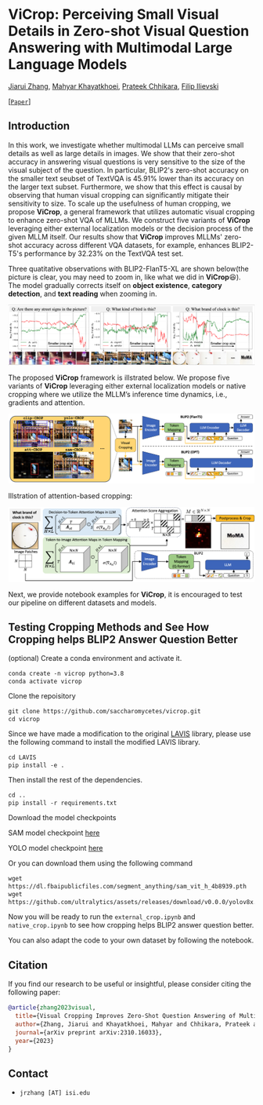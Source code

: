 # ViCrop: Perceiving Small Visual Details in Zero-shot Visual Question Answering with Multimodal Large Language Models

[Jiarui Zhang](https://saccharomycetes.github.io/), [Mahyar Khayatkhoei](https://mahyarkoy.github.io/), [Prateek Chhikara](https://www.prateekchhikara.com/), [Filip Ilievski](https://www.ilievski.info/)

[[`Paper`]](https://arxiv.org/abs/2310.16033)


## Introduction

In this work, we investigate whether multimodal LLMs can perceive small details as well as large details in images. We show that their zero-shot accuracy in answering visual questions is very sensitive to the size of the visual subject of the question. In particular, BLIP2's zero-shot accuracy on the smaller text seubset of TextVQA is $45.91$\% lower than its accuracy on the larger text subset. Furthermore, we show that this effect is causal by observing that human visual cropping can significantly mitigate their sensitivity to size. To scale up the usefulness of human cropping, we propose **ViCrop**, a general framework that utilizes automatic visual cropping to enhance zero-shot VQA of MLLMs. We construct five variants of **ViCrop** leveraging either external localization models or the decision process of the given MLLM itself. Our results show that **ViCrop** improves MLLMs' zero-shot accuracy across different VQA datasets, for example, enhances BLIP2-T5's performance by $32.23$\% on the TextVQA test set.

Three quatitative observations with BLIP2-FlanT5-XL are shown below(the picture is clear, you may need to zoom in, like what we did in **ViCrop**😆). The model gradually corrects itself on **object existence**, **category detection**, and **text reading** when zooming in.

![](figures/motivation.png)

The proposed **ViCrop** framework is illstrated below. We propose five variants of **ViCrop** leveraging either external localization models or native cropping where we utilize the MLLM’s inference time dynamics, i.e., gradients and attention.

![](figures/method.png)

Illstration of attention-based cropping:

![](figures/att.png)

Next, we provide notebook examples for **ViCrop**, it is encouraged to test our pipeline on different datasets and models.

## Testing Cropping Methods and See How Cropping helps BLIP2 Answer Question Better

(optional) Create a conda environment and activate it.

```
conda create -n vicrop python=3.8
conda activate vicrop
```

Clone the repoisitory

```
git clone https://github.com/saccharomycetes/vicrop.git
cd vicrop
```

Since we have made a modification to the original [LAVIS](https://github.com/salesforce/LAVIS) library, please use the following command to install the modified LAVIS library.

```
cd LAVIS
pip install -e .
```

Then install the rest of the dependencies.

```
cd ..
pip install -r requirements.txt
``````

Download the model checkpoints

SAM model checkpoint [here](https://dl.fbaipublicfiles.com/segment_anything/sam_vit_h_4b8939.pth)

YOLO model checkpoint [here](https://github.com/ultralytics/assets/releases/download/v0.0.0/yolov8x.pt)

Or you can download them using the following command

```
wget https://dl.fbaipublicfiles.com/segment_anything/sam_vit_h_4b8939.pth
wget https://github.com/ultralytics/assets/releases/download/v0.0.0/yolov8x.pt
```

Now you will be ready to run the `external_crop.ipynb` and `native_crop.ipynb` to see how cropping helps BLIP2 answer question better.

You can also adapt the code to your own dataset by following the notebook.

## Citation

If you find our research to be useful or insightful, please consider citing the following paper:

```bibtex
@article{zhang2023visual,
  title={Visual Cropping Improves Zero-Shot Question Answering of Multimodal Large Language Models},
  author={Zhang, Jiarui and Khayatkhoei, Mahyar and Chhikara, Prateek and Ilievski, Filip},
  journal={arXiv preprint arXiv:2310.16033},
  year={2023}
}
```

## Contact

-   `jrzhang [AT] isi.edu`